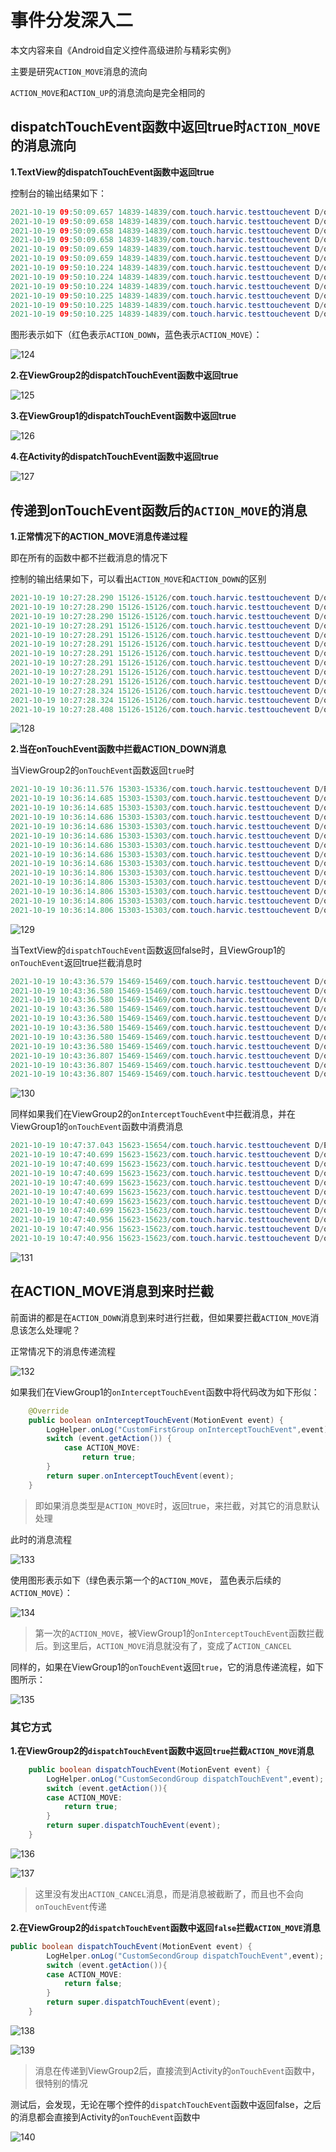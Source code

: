 
# 事件分发深入二

本文内容来自《Android自定义控件高级进阶与精彩实例》

主要是研究`ACTION_MOVE`消息的流向

`ACTION_MOVE`和`ACTION_UP`的消息流向是完全相同的



## dispatchTouchEvent函数中返回true时`ACTION_MOVE`的消息流向

**1.TextView的dispatchTouchEvent函数中返回true**

控制台的输出结果如下：

```java
2021-10-19 09:50:09.657 14839-14839/com.touch.harvic.testtouchevent D/qijian: SecondActivity dispatchTouchEvent  EVENT: ACTION DOWN
2021-10-19 09:50:09.658 14839-14839/com.touch.harvic.testtouchevent D/qijian: CustomFirstGroup dispatchTouchEvent  EVENT: ACTION DOWN
2021-10-19 09:50:09.658 14839-14839/com.touch.harvic.testtouchevent D/qijian: CustomFirstGroup onInterceptTouchEvent  EVENT: ACTION DOWN
2021-10-19 09:50:09.658 14839-14839/com.touch.harvic.testtouchevent D/qijian: CustomSecondGroup dispatchTouchEvent  EVENT: ACTION DOWN
2021-10-19 09:50:09.659 14839-14839/com.touch.harvic.testtouchevent D/qijian: CustomSecondGroup onInterceptTouchEvent  EVENT: ACTION DOWN
2021-10-19 09:50:09.659 14839-14839/com.touch.harvic.testtouchevent D/qijian: CustomTextView dispatchTouchEvent  EVENT: ACTION DOWN
2021-10-19 09:50:10.224 14839-14839/com.touch.harvic.testtouchevent D/qijian: SecondActivity dispatchTouchEvent  EVENT: ACTION_MOVE
2021-10-19 09:50:10.224 14839-14839/com.touch.harvic.testtouchevent D/qijian: CustomFirstGroup dispatchTouchEvent  EVENT: ACTION_MOVE
2021-10-19 09:50:10.224 14839-14839/com.touch.harvic.testtouchevent D/qijian: CustomFirstGroup onInterceptTouchEvent  EVENT: ACTION_MOVE
2021-10-19 09:50:10.225 14839-14839/com.touch.harvic.testtouchevent D/qijian: CustomSecondGroup dispatchTouchEvent  EVENT: ACTION_MOVE
2021-10-19 09:50:10.225 14839-14839/com.touch.harvic.testtouchevent D/qijian: CustomSecondGroup onInterceptTouchEvent  EVENT: ACTION_MOVE
2021-10-19 09:50:10.225 14839-14839/com.touch.harvic.testtouchevent D/qijian: CustomTextView dispatchTouchEvent  EVENT: ACTION_MOVE
```

图形表示如下（红色表示`ACTION_DOWN`，蓝色表示`ACTION_MOVE`）：

![124](https://github.com/winfredzen/Android-Basic/blob/master/自定义视图/images/124.jpeg)



**2.在ViewGroup2的dispatchTouchEvent函数中返回true**

![125](https://github.com/winfredzen/Android-Basic/blob/master/自定义视图/images/125.jpeg)



**3.在ViewGroup1的dispatchTouchEvent函数中返回true**

![126](https://github.com/winfredzen/Android-Basic/blob/master/自定义视图/images/126.jpeg)



**4.在Activity的dispatchTouchEvent函数中返回true**

![127](https://github.com/winfredzen/Android-Basic/blob/master/自定义视图/images/127.jpeg)



## 传递到onTouchEvent函数后的`ACTION_MOVE`的消息

**1.正常情况下的ACTION_MOVE消息传递过程**

即在所有的函数中都不拦截消息的情况下

控制的输出结果如下，可以看出`ACTION_MOVE`和`ACTION_DOWN`的区别

```java
2021-10-19 10:27:28.290 15126-15126/com.touch.harvic.testtouchevent D/qijian: SecondActivity dispatchTouchEvent  EVENT: ACTION DOWN
2021-10-19 10:27:28.290 15126-15126/com.touch.harvic.testtouchevent D/qijian: CustomFirstGroup dispatchTouchEvent  EVENT: ACTION DOWN
2021-10-19 10:27:28.290 15126-15126/com.touch.harvic.testtouchevent D/qijian: CustomFirstGroup onInterceptTouchEvent  EVENT: ACTION DOWN
2021-10-19 10:27:28.291 15126-15126/com.touch.harvic.testtouchevent D/qijian: CustomSecondGroup dispatchTouchEvent  EVENT: ACTION DOWN
2021-10-19 10:27:28.291 15126-15126/com.touch.harvic.testtouchevent D/qijian: CustomSecondGroup onInterceptTouchEvent  EVENT: ACTION DOWN
2021-10-19 10:27:28.291 15126-15126/com.touch.harvic.testtouchevent D/qijian: CustomTextView dispatchTouchEvent  EVENT: ACTION DOWN
2021-10-19 10:27:28.291 15126-15126/com.touch.harvic.testtouchevent D/qijian: CustomTextView onTouchEvent  EVENT: ACTION DOWN
2021-10-19 10:27:28.291 15126-15126/com.touch.harvic.testtouchevent D/qijian: CustomSecondGroup onTouchEvent   EVENT: ACTION DOWN
2021-10-19 10:27:28.291 15126-15126/com.touch.harvic.testtouchevent D/qijian: CustomFirstGroup onTouchEvent  EVENT: ACTION DOWN
2021-10-19 10:27:28.291 15126-15126/com.touch.harvic.testtouchevent D/qijian: SecondActivity onTouchEvent  EVENT: ACTION DOWN
2021-10-19 10:27:28.324 15126-15126/com.touch.harvic.testtouchevent D/qijian: SecondActivity dispatchTouchEvent  EVENT: ACTION_MOVE
2021-10-19 10:27:28.324 15126-15126/com.touch.harvic.testtouchevent D/qijian: SecondActivity onTouchEvent  EVENT: ACTION_MOVE
2021-10-19 10:27:28.408 15126-15126/com.touch.harvic.testtouchevent D/qijian: SecondActivity dispatchTouchEvent  EVENT: ACTION_MOVE
```

![128](https://github.com/winfredzen/Android-Basic/blob/master/自定义视图/images/128.jpeg)



**2.当在onTouchEvent函数中拦截ACTION_DOWN消息**

当ViewGroup2的`onTouchEvent`函数返回`true`时

```java
2021-10-19 10:36:11.576 15303-15336/com.touch.harvic.testtouchevent D/EGL_emulation: eglMakeCurrent: 0xe081a240: ver 3 0 (tinfo 0xe080f250)
2021-10-19 10:36:14.685 15303-15303/com.touch.harvic.testtouchevent D/qijian: SecondActivity dispatchTouchEvent  EVENT: ACTION DOWN
2021-10-19 10:36:14.685 15303-15303/com.touch.harvic.testtouchevent D/qijian: CustomFirstGroup dispatchTouchEvent  EVENT: ACTION DOWN
2021-10-19 10:36:14.686 15303-15303/com.touch.harvic.testtouchevent D/qijian: CustomFirstGroup onInterceptTouchEvent  EVENT: ACTION DOWN
2021-10-19 10:36:14.686 15303-15303/com.touch.harvic.testtouchevent D/qijian: CustomSecondGroup dispatchTouchEvent  EVENT: ACTION DOWN
2021-10-19 10:36:14.686 15303-15303/com.touch.harvic.testtouchevent D/qijian: CustomSecondGroup onInterceptTouchEvent  EVENT: ACTION DOWN
2021-10-19 10:36:14.686 15303-15303/com.touch.harvic.testtouchevent D/qijian: CustomTextView dispatchTouchEvent  EVENT: ACTION DOWN
2021-10-19 10:36:14.686 15303-15303/com.touch.harvic.testtouchevent D/qijian: CustomTextView onTouchEvent  EVENT: ACTION DOWN
2021-10-19 10:36:14.686 15303-15303/com.touch.harvic.testtouchevent D/qijian: CustomSecondGroup onTouchEvent   EVENT: ACTION DOWN
2021-10-19 10:36:14.806 15303-15303/com.touch.harvic.testtouchevent D/qijian: SecondActivity dispatchTouchEvent  EVENT: ACTION_MOVE
2021-10-19 10:36:14.806 15303-15303/com.touch.harvic.testtouchevent D/qijian: CustomFirstGroup dispatchTouchEvent  EVENT: ACTION_MOVE
2021-10-19 10:36:14.806 15303-15303/com.touch.harvic.testtouchevent D/qijian: CustomFirstGroup onInterceptTouchEvent  EVENT: ACTION_MOVE
2021-10-19 10:36:14.806 15303-15303/com.touch.harvic.testtouchevent D/qijian: CustomSecondGroup dispatchTouchEvent  EVENT: ACTION_MOVE
2021-10-19 10:36:14.806 15303-15303/com.touch.harvic.testtouchevent D/qijian: CustomSecondGroup onTouchEvent   EVENT: ACTION_MOVE
```

![129](https://github.com/winfredzen/Android-Basic/blob/master/自定义视图/images/129.jpeg)

当TextView的`dispatchTouchEvent`函数返回false时，且ViewGroup1的`onTouchEvent`返回true拦截消息时

```java
2021-10-19 10:43:36.579 15469-15469/com.touch.harvic.testtouchevent D/qijian: SecondActivity dispatchTouchEvent  EVENT: ACTION DOWN
2021-10-19 10:43:36.580 15469-15469/com.touch.harvic.testtouchevent D/qijian: CustomFirstGroup dispatchTouchEvent  EVENT: ACTION DOWN
2021-10-19 10:43:36.580 15469-15469/com.touch.harvic.testtouchevent D/qijian: CustomFirstGroup onInterceptTouchEvent  EVENT: ACTION DOWN
2021-10-19 10:43:36.580 15469-15469/com.touch.harvic.testtouchevent D/qijian: CustomSecondGroup dispatchTouchEvent  EVENT: ACTION DOWN
2021-10-19 10:43:36.580 15469-15469/com.touch.harvic.testtouchevent D/qijian: CustomSecondGroup onInterceptTouchEvent  EVENT: ACTION DOWN
2021-10-19 10:43:36.580 15469-15469/com.touch.harvic.testtouchevent D/qijian: CustomTextView dispatchTouchEvent  EVENT: ACTION DOWN
2021-10-19 10:43:36.580 15469-15469/com.touch.harvic.testtouchevent D/qijian: CustomSecondGroup onTouchEvent   EVENT: ACTION DOWN
2021-10-19 10:43:36.580 15469-15469/com.touch.harvic.testtouchevent D/qijian: CustomFirstGroup onTouchEvent  EVENT: ACTION DOWN
2021-10-19 10:43:36.807 15469-15469/com.touch.harvic.testtouchevent D/qijian: SecondActivity dispatchTouchEvent  EVENT: ACTION_MOVE
2021-10-19 10:43:36.807 15469-15469/com.touch.harvic.testtouchevent D/qijian: CustomFirstGroup dispatchTouchEvent  EVENT: ACTION_MOVE
2021-10-19 10:43:36.807 15469-15469/com.touch.harvic.testtouchevent D/qijian: CustomFirstGroup onTouchEvent  EVENT: ACTION_MOVE
```

![130](https://github.com/winfredzen/Android-Basic/blob/master/自定义视图/images/130.jpeg)



同样如果我们在ViewGroup2的`onInterceptTouchEvent`中拦截消息，并在ViewGroup1的`onTouchEvent`函数中消费消息

```java
2021-10-19 10:47:37.043 15623-15654/com.touch.harvic.testtouchevent D/EGL_emulation: eglMakeCurrent: 0xf3b7fac0: ver 3 0 (tinfo 0xe885b920)
2021-10-19 10:47:40.699 15623-15623/com.touch.harvic.testtouchevent D/qijian: SecondActivity dispatchTouchEvent  EVENT: ACTION DOWN
2021-10-19 10:47:40.699 15623-15623/com.touch.harvic.testtouchevent D/qijian: CustomFirstGroup dispatchTouchEvent  EVENT: ACTION DOWN
2021-10-19 10:47:40.699 15623-15623/com.touch.harvic.testtouchevent D/qijian: CustomFirstGroup onInterceptTouchEvent  EVENT: ACTION DOWN
2021-10-19 10:47:40.699 15623-15623/com.touch.harvic.testtouchevent D/qijian: CustomSecondGroup dispatchTouchEvent  EVENT: ACTION DOWN
2021-10-19 10:47:40.699 15623-15623/com.touch.harvic.testtouchevent D/qijian: CustomSecondGroup onInterceptTouchEvent  EVENT: ACTION DOWN
2021-10-19 10:47:40.699 15623-15623/com.touch.harvic.testtouchevent D/qijian: CustomSecondGroup onTouchEvent   EVENT: ACTION DOWN
2021-10-19 10:47:40.699 15623-15623/com.touch.harvic.testtouchevent D/qijian: CustomFirstGroup onTouchEvent  EVENT: ACTION DOWN
2021-10-19 10:47:40.956 15623-15623/com.touch.harvic.testtouchevent D/qijian: SecondActivity dispatchTouchEvent  EVENT: ACTION_MOVE
2021-10-19 10:47:40.956 15623-15623/com.touch.harvic.testtouchevent D/qijian: CustomFirstGroup dispatchTouchEvent  EVENT: ACTION_MOVE
2021-10-19 10:47:40.956 15623-15623/com.touch.harvic.testtouchevent D/qijian: CustomFirstGroup onTouchEvent  EVENT: ACTION_MOVE
```

![131](https://github.com/winfredzen/Android-Basic/blob/master/自定义视图/images/131.jpeg)



## 在ACTION_MOVE消息到来时拦截

前面讲的都是在`ACTION_DOWN`消息到来时进行拦截，但如果要拦截`ACTION_MOVE`消息该怎么处理呢？

正常情况下的消息传递流程

![132](https://github.com/winfredzen/Android-Basic/blob/master/自定义视图/images/132.jpeg)

如果我们在ViewGroup1的`onInterceptTouchEvent`函数中将代码改为如下形似：

```java
    @Override
    public boolean onInterceptTouchEvent(MotionEvent event) {
        LogHelper.onLog("CustomFirstGroup onInterceptTouchEvent",event);
        switch (event.getAction()) {
            case ACTION_MOVE:
                return true;
        }
        return super.onInterceptTouchEvent(event);
    }
```

> 即如果消息类型是`ACTION_MOVE`时，返回true，来拦截，对其它的消息默认处理

此时的消息流程

![133](https://github.com/winfredzen/Android-Basic/blob/master/自定义视图/images/133.png)

使用图形表示如下（绿色表示第一个的`ACTION_MOVE`， 蓝色表示后续的`ACTION_MOVE`）：

![134](https://github.com/winfredzen/Android-Basic/blob/master/自定义视图/images/134.jpeg)

> 第一次的`ACTION_MOVE`，被ViewGroup1的`onInterceptTouchEvent`函数拦截后。到这里后，`ACTION_MOVE`消息就没有了，变成了`ACTION_CANCEL`

同样的，如果在ViewGroup1的`onTouchEvent`返回`true`，它的消息传递流程，如下图所示：

![135](https://github.com/winfredzen/Android-Basic/blob/master/自定义视图/images/135.jpeg)



### 其它方式

**1.在ViewGroup2的`dispatchTouchEvent`函数中返回`true`拦截`ACTION_MOVE`消息**

```java
    public boolean dispatchTouchEvent(MotionEvent event) {
        LogHelper.onLog("CustomSecondGroup dispatchTouchEvent",event);
        switch (event.getAction()){
        case ACTION_MOVE:
            return true;
        }
        return super.dispatchTouchEvent(event);
    }
```

![136](https://github.com/winfredzen/Android-Basic/blob/master/自定义视图/images/136.png)

![137](https://github.com/winfredzen/Android-Basic/blob/master/自定义视图/images/137.jpeg)

> 这里没有发出`ACTION_CANCEL`消息，而是消息被截断了，而且也不会向`onTouchEvent`传递



**2.在ViewGroup2的`dispatchTouchEvent`函数中返回`false`拦截`ACTION_MOVE`消息**

```java
public boolean dispatchTouchEvent(MotionEvent event) {
        LogHelper.onLog("CustomSecondGroup dispatchTouchEvent",event);
        switch (event.getAction()){
        case ACTION_MOVE:
            return false;
        }
        return super.dispatchTouchEvent(event);
    }
```

![138](https://github.com/winfredzen/Android-Basic/blob/master/自定义视图/images/138.png)

![139](https://github.com/winfredzen/Android-Basic/blob/master/自定义视图/images/139.jpeg)

> 消息在传递到ViewGroup2后，直接流到Activity的`onTouchEvent`函数中，很特别的情况

测试后，会发现，无论在哪个控件的`dispatchTouchEvent`函数中返回false，之后的消息都会直接到Activity的`onTouchEvent`函数中

![140](https://github.com/winfredzen/Android-Basic/blob/master/自定义视图/images/140.jpeg)









